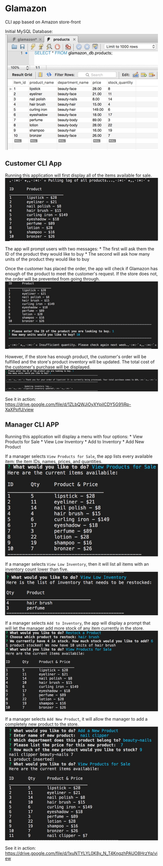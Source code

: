 # Glamazon
CLI app based on Amazon store-front

Initial MySQL Database:
![Original Products Table](/images/orig_products_table.jpeg)

## Customer CLI App
Running this application will first display all of the items available for sale.
![Product Log](/images/customer_productlog.jpeg)

The app will prompt users with two messages:
    * The first will ask them the ID of the product they would like to buy
    * The second will ask how many units of the product they would like to buy

Once the customer has placed the order, the app will check if Glamazon has enough of the product to meet the customer's request. If the store does not, the order will be prevented from going through.
![Insufficient Qty](/images/customer_insufficientqty.jpeg)

However, if the store has enough product, the customer's order will be fulfilled and the store's product inventory will be updated. The total cost of the customer's purchase will be displayed.
![Order confirmed](/images/customer_orderconfirm.jpeg)

See it in action: https://drive.google.com/file/d/1ZLbQWJiOyXYpiICDY5G91jRp-XaXPpfU/view


## Manager CLI APP
Running this application will display a menu with four options:
    * View Products for Sale
    * View Low Inventory
    * Add to Inventory
    * Add New Product

If a manager selects `View Products for Sale`, the app lists every available item: the item IDs, names, prices, and quantities.
![View Products for Sale](/images/manager_viewall.jpeg)

If a manager selects `View Low Inventory`, then it will list all items with an inventory count lower than five.
![View Low Inventory](/images/manager_viewlow.jpeg)

If a manager selects `Add to Inventory`, the app will display a prompt that will let the manager add more stock of any item currently in the store.
![Add to Inventory](/images/manager_restock.jpeg)

If a manager selects `Add New Product`, it will allow the manager to add a completely new product to the store.
![Add New Product](/images/manager_addNew.jpeg)


See it in action: https://drive.google.com/file/d/1xuNTYLYL0K8y_N_T4KngzhPAUO8HrzYq/view